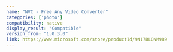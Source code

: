 ```yaml
---
name: "NVC - Free Any Video Converter"
categories: ['photo']
compatibility: native
display_result: "Compatible"
version_from: "1.0.3.0"
link: https://www.microsoft.com/store/productId/9N17BLQNM989
---
```

